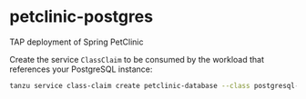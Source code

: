 # petclinic-postgres

TAP deployment of Spring PetClinic

Create the service `ClassClaim` to be consumed by the workload that references your PostgreSQL instance:

```sh
tanzu service class-claim create petclinic-database --class postgresql-unmanaged -n <workload-namespace>
```
